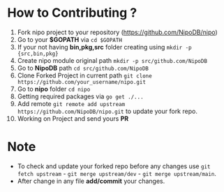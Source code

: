 # How to Contributing ?
1. Fork nipo project to your repository (https://github.com/NipoDB/nipo)
2. Go to your **$GOPATH** via `cd $GOPATH`
3. If your not having **bin,pkg,src** folder creating using `mkdir -p {src,bin,pkg}`
4. Create nipo module original path `mkdir -p src/github.com/NipoDB`
5. Go to **NipoDB** path `cd src/github.com/NipoDB`
6. Clone Forked Project in current path `git clone https://github.com/your_username/nipo.git`
7. Go to **nipo** folder `cd nipo`
8. Getting required packages via `go get ./...`
9. Add remote `git remote add upstream https://github.com/NipoDB/nipo.git` to update your fork repo.
10. Working on Project and send yours **PR**

# Note
- To check and update your forked repo before any changes use `git fetch upstream` - `git merge upstream/dev` - `git merge upstream/main`.
- After change in any file **add/commit** your changes.